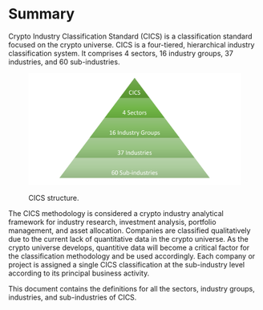 # Summary

Crypto Industry Classification Standard (CICS) is a classification standard focused on the crypto universe. CICS is a four-tiered, hierarchical industry classification system. It comprises 4 sectors, 16 industry groups, 37 industries, and 60 sub-industries.

<figure><img src=".gitbook/assets/CICS piramid (1).png" alt=""><figcaption><p>CICS structure.</p></figcaption></figure>

The CICS methodology is considered a crypto industry analytical framework for industry research, investment analysis, portfolio management, and asset allocation. Companies are classified qualitatively due to the current lack of quantitative data in the crypto universe. As the crypto universe develops, quantitive data will become a critical factor for the classification methodology and be used accordingly. Each company or project is assigned a single CICS classification at the sub-industry level according to its principal business activity.&#x20;

This document contains the definitions for all the sectors, industry groups, industries, and sub-industries of CICS.

